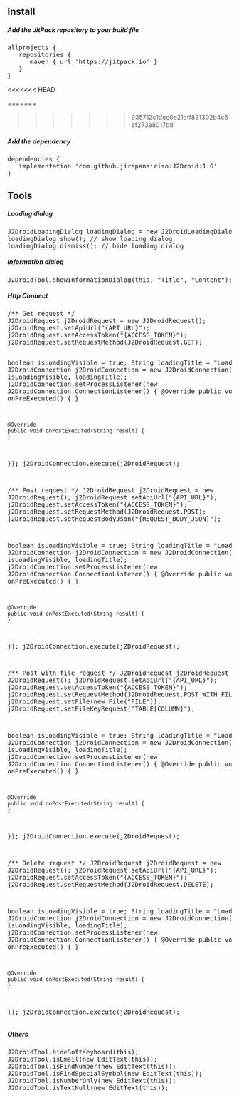 <body>

<h2>Install</h2>
<h5>Add the JitPack repository to your build file</h5>
<pre>
allprojects { 
   repositories { 
      maven { url 'https://jitpack.io' } 
   } 
} 
</pre>
<<<<<<< HEAD
    
=======
	
>>>>>>> 935712c1dec0e21aff831302b4c6ef273e8017b8
<h5>Add the dependency</h5>
<pre>
dependencies { 
   implementation 'com.github.jirapansiriso:J2Droid:1.0' 
} 
</pre>

<h2>Tools</h2>
<h5>Loading dialog</h5>
<pre>
J2DroidLoadingDialog loadingDialog = new J2DroidLoadingDialog(this, "Loading..."); 
loadingDialog.show(); // show loading dialog 
loadingDialog.dismiss(); // hide loading dialog 
</pre>

<h5>Information dialog</h5>
<pre>
J2DroidTool.showInformationDialog(this, "Title", "Content");
</pre>

<h5>Http Connect</h5>
<pre>
/** Get request */
J2DroidRequest j2DroidRequest = new J2DroidRequest();
j2DroidRequest.setApiUrl("{API_URL}");
j2DroidRequest.setAccessToken("{ACCESS_TOKEN}");
j2DroidRequest.setRequestMethod(J2DroidRequest.GET);

boolean isLoadingVisible = true;
String loadingTitle = "Loading...";
J2DroidConnection j2DroidConnection = new J2DroidConnection(this, isLoadingVisible, loadingTitle);
j2DroidConnection.setProcessListener(new J2DroidConnection.ConnectionListener() {
    @Override
    public void onPreExecuted() {
    }

    @Override
    public void onPostExecuted(String result) {
    }
});
j2DroidConnection.execute(j2DroidRequest);

/** Post request */
J2DroidRequest j2DroidRequest = new J2DroidRequest();
j2DroidRequest.setApiUrl("{API_URL}");
j2DroidRequest.setAccessToken("{ACCESS_TOKEN}");
j2DroidRequest.setRequestMethod(J2DroidRequest.POST);
j2DroidRequest.setRequestBodyJson("{REQUEST_BODY_JSON}");

boolean isLoadingVisible = true;
String loadingTitle = "Loading...";
J2DroidConnection j2DroidConnection = new J2DroidConnection(this, isLoadingVisible, loadingTitle);
j2DroidConnection.setProcessListener(new J2DroidConnection.ConnectionListener() {
    @Override
    public void onPreExecuted() {
    }

    @Override
    public void onPostExecuted(String result) {
    }
});
j2DroidConnection.execute(j2DroidRequest);

/** Post with file request */
J2DroidRequest j2DroidRequest = new J2DroidRequest();
j2DroidRequest.setApiUrl("{API_URL}");
j2DroidRequest.setAccessToken("{ACCESS_TOKEN}");
j2DroidRequest.setRequestMethod(J2DroidRequest.POST_WITH_FILE);
j2DroidRequest.setFile(new File("FILE"));
j2DroidRequest.setFileKeyRequest("TABLE[COLUMN]");

boolean isLoadingVisible = true;
String loadingTitle = "Loading...";
J2DroidConnection j2DroidConnection = new J2DroidConnection(this, isLoadingVisible, loadingTitle);
j2DroidConnection.setProcessListener(new J2DroidConnection.ConnectionListener() {
    @Override
    public void onPreExecuted() {
    }

    @Override
    public void onPostExecuted(String result) {
    }
});
j2DroidConnection.execute(j2DroidRequest);

/** Delete request */
J2DroidRequest j2DroidRequest = new J2DroidRequest();
j2DroidRequest.setApiUrl("{API_URL}");
j2DroidRequest.setAccessToken("{ACCESS_TOKEN}");
j2DroidRequest.setRequestMethod(J2DroidRequest.DELETE);

boolean isLoadingVisible = true;
String loadingTitle = "Loading...";
J2DroidConnection j2DroidConnection = new J2DroidConnection(this, isLoadingVisible, loadingTitle);
j2DroidConnection.setProcessListener(new J2DroidConnection.ConnectionListener() {
    @Override
    public void onPreExecuted() {
    }
    
    @Override
    public void onPostExecuted(String result) {
    }
});
j2DroidConnection.execute(j2DroidRequest);
</pre>

<h5>Others</h5>
<pre>
J2DroidTool.hideSoftKeyboard(this);
J2DroidTool.isEmail(new EditText(this));
J2DroidTool.isFindNumber(new EditText(this));
J2DroidTool.isFindSpecialSymbol(new EditText(this));
J2DroidTool.isNumberOnly(new EditText(this));
J2DroidTool.isTextNull(new EditText(this));
</pre>

</body>
